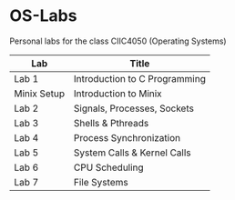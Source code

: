 # OS-Labs
Personal labs for the class CIIC4050 (Operating Systems)
<table class="tg">
<thead>
  <tr>
    <th class="tg-0lax">Lab</th>
    <th class="tg-0lax">Title</th>
  </tr>
</thead>
<tbody>
  <tr>
    <td class="tg-0lax">Lab 1</td>
    <td class="tg-0lax">Introduction to C Programming</td>
  </tr>
  <tr>
    <td class="tg-0lax">Minix Setup</td>
    <td class="tg-0lax">Introduction to Minix</td>
  </tr>
  <tr>
    <td class="tg-0lax">Lab 2</td>
    <td class="tg-0lax">Signals, Processes, Sockets</td>
  </tr>
  <tr>
    <td class="tg-0lax">Lab 3</td>
    <td class="tg-0lax">Shells &amp; Pthreads</td>
  </tr>
  <tr>
    <td class="tg-0lax">Lab 4 </td>
    <td class="tg-0lax">Process Synchronization</td>
  </tr>
    <tr>
    <td class="tg-0lax">Lab 5 </td>
    <td class="tg-0lax">System Calls & Kernel Calls</td>
  </tr>
    <tr>
    <td class="tg-0lax">Lab 6 </td>
    <td class="tg-0lax">CPU Scheduling</td>
  </tr>
  <tr>
    <td class="tg-0lax">Lab 7 </td>
    <td class="tg-0lax">File Systems</td>
  </tr>
</tbody>
</table>

